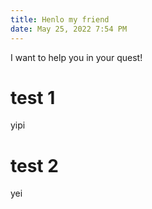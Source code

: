 ```yaml
---
title: Henlo my friend
date: May 25, 2022 7:54 PM
---
```

I want to help you in your quest!

# test 1
yipi

# test 2
yei